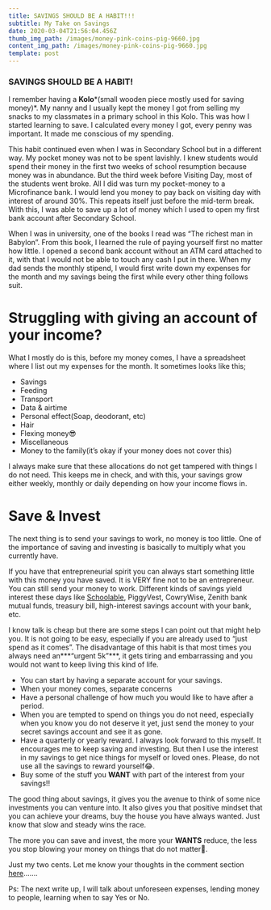 ```yaml
---
title: SAVINGS SHOULD BE A HABIT!!!
subtitle: My Take on Savings
date: 2020-03-04T21:56:04.456Z
thumb_img_path: /images/money-pink-coins-pig-9660.jpg
content_img_path: /images/money-pink-coins-pig-9660.jpg
template: post
---
```

### **SAVINGS SHOULD BE A HABIT!**

I remember having a **Kolo***(small wooden piece mostly used for saving money)*. My nanny and I usually kept the money I got from selling my snacks to my classmates in a primary school in this Kolo. This was how I started learning to save. I calculated every money I got, every penny was important. It made me conscious of my spending.

This habit continued even when I was in Secondary School but in a different way. My pocket money was not to be spent lavishly. I knew students would spend their money in the first two weeks of school resumption because money was in abundance. But the third week before Visiting Day, most of the students went broke. All I did was turn my pocket-money to a Microfinance bank. I would lend you money to pay back on visiting day with interest of around 30%. This repeats itself just before the mid-term break. With this, I was able to save up a lot of money which I used to open my first bank account after Secondary School.

When I was in university, one of the books I read was “The richest man in Babylon”. From this book, I learned the rule of paying yourself first no matter how little. I opened a second bank account without an ATM card attached to it, with that I would not be able to touch any cash I put in there. When my dad sends the monthly stipend, I would first write down my expenses for the month and my savings being the first while every other thing follows suit.

# Struggling with giving an account of your income?

What I mostly do is this, before my money comes, I have a spreadsheet where I list out my expenses for the month. It sometimes looks like this;

* Savings
* Feeding
* Transport
* Data & airtime
* Personal effect(Soap, deodorant, etc)
* Hair
* Flexing money😎
* Miscellaneous
* Money to the family(it’s okay if your money does not cover this)

I always make sure that these allocations do not get tampered with things I do not need. This keeps me in check, and with this, your savings grow either weekly, monthly or daily depending on how your income flows in.

# Save & Invest

The next thing is to send your savings to work, no money is too little. One of the importance of saving and investing is basically to multiply what you currently have.

If you have that entrepreneurial spirit you can always start something little with this money you have saved. It is VERY fine not to be an entrepreneur. You can still send your money to work. Different kinds of savings yield interest these days like [Schoolable](https://schoolable.co), PiggyVest, CowryWise, Zenith bank mutual funds, treasury bill, high-interest savings account with your bank, etc.

I know talk is cheap but there are some steps I can point out that might help you. It is not going to be easy, especially if you are already used to “just spend as it comes”. The disadvantage of this habit is that most times you always need an***“urgent 5k”***, it gets tiring and embarrassing and you would not want to keep living this kind of life.

* You can start by having a separate account for your savings.
* When your money comes, separate concerns
* Have a personal challenge of how much you would like to have after a period.
* When you are tempted to spend on things you do not need, especially when you know you do not deserve it yet, just send the money to your secret savings account and see it as gone.
* Have a quarterly or yearly reward. I always look forward to this myself. It encourages me to keep saving and investing. But then I use the interest in my savings to get nice things for myself or loved ones. Please, do not use all the savings to reward yourself😂.
* Buy some of the stuff you **WANT** with part of the interest from your savings!!

The good thing about savings, it gives you the avenue to think of some nice investments you can venture into. It also gives you that positive mindset that you can achieve your dreams, buy the house you have always wanted. Just know that slow and steady wins the race.

The more you can save and invest, the more your **WANTS** reduce, the less you stop blowing your money on things that do not matter🤪.

Just my two cents. Let me know your thoughts in the comment section [here](https://medium.com/@Dinma/savings-should-be-a-habit-5c1dd30a6521?sk=f16a50029d8609d963fbd1ef1b790e6e)…….

Ps: The next write up, I will talk about unforeseen expenses, lending money to people, learning when to say Yes or No.